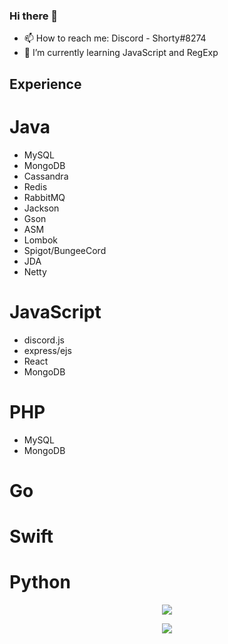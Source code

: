### Hi there 👋

- 📫 How to reach me: Discord - Shorty#8274
- 🌱 I’m currently learning JavaScript and RegExp

## Experience
# Java
- MySQL
- MongoDB
- Cassandra
- Redis
- RabbitMQ
- Jackson
- Gson
- ASM
- Lombok
- Spigot/BungeeCord
- JDA
- Netty
# JavaScript
- discord.js
- express/ejs
- React
- MongoDB
# PHP
- MySQL
- MongoDB
# Go
# Swift
# Python

<p align="center"><img align="center" src="https://github-readme-stats.vercel.app/api/top-langs/?username=shortydev&layout=compact&theme=dark"></p>
<p align="center"><img align="center" src="https://github-readme-stats.vercel.app/api?username=shortydev&show_icons=true&theme=dark"></p>

<!--
**ShortyDev/ShortyDev** is a ✨ _special_ ✨ repository because its `README.md` (this file) appears on your GitHub profile.

Here are some ideas to get you started:

- 🔭 I’m currently working on ...
- 🌱 I’m currently learning ...
- 👯 I’m looking to collaborate on ...
- 🤔 I’m looking for help with ...
- 💬 Ask me about ...
- 📫 How to reach me: ...
- 😄 Pronouns: ...
- ⚡ Fun fact: ...
-->

